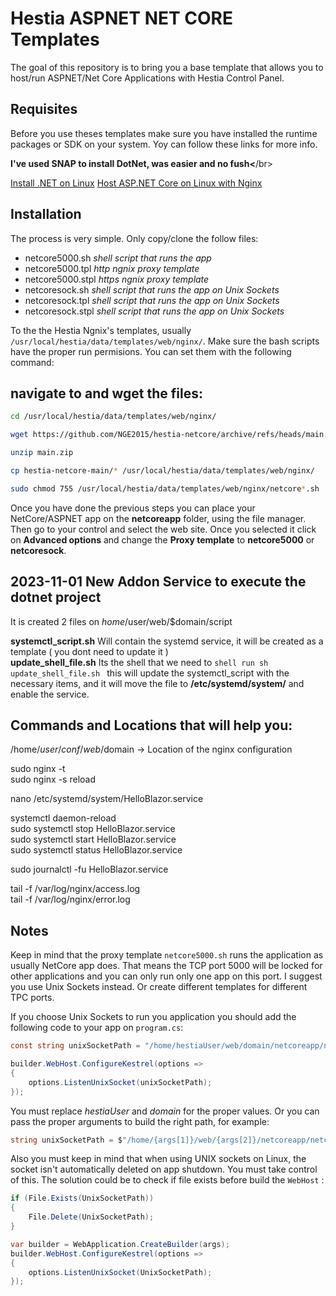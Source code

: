 # Hestia ASPNET NET CORE Templates
The goal of this repository is to bring you a base template that allows you to host/run ASPNET/Net Core Applications with Hestia Control Panel.

## Requisites
Before you use theses templates make sure you have installed the runtime packages or SDK on your system. Yoy can follow these links for more info.</br>

**I've used SNAP to install DotNet, was easier and no fush<**/br>

[Install .NET on Linux](https://learn.microsoft.com/en-us/dotnet/core/install/linux)
[Host ASP.NET Core on Linux with Nginx](https://learn.microsoft.com/en-us/aspnet/core/host-and-deploy/linux-nginx?view=aspnetcore-7.0&tabs=linux-ubuntu)

## Installation
The process is very simple. Only copy/clone the follow files:
* netcore5000.sh *shell script that runs the app*
* netcore5000.tpl *http ngnix proxy template*
* netcore5000.stpl *https ngnix proxy template*
* netcoresock.sh *shell script that runs the app on Unix Sockets*
* netcoresock.tpl *shell script that runs the app on Unix Sockets*
* netcoresock.stpl *shell script that runs the app on Unix Sockets*

To the the Hestia Ngnix's templates, usually `/usr/local/hestia/data/templates/web/nginx/`. Make sure the bash scripts have the proper run permisions. You can set them with the following command:
## navigate to and wget the files:
```bash
cd /usr/local/hestia/data/templates/web/nginx/

wget https://github.com/NGE2015/hestia-netcore/archive/refs/heads/main.zip

unzip main.zip

cp hestia-netcore-main/* /usr/local/hestia/data/templates/web/nginx/

sudo chmod 755 /usr/local/hestia/data/templates/web/nginx/netcore*.sh
```

Once you have done the previous steps you can place your NetCore/ASPNET app on the **netcoreapp** folder, using the file manager. Then go to your control and select the web site. Once you selected it click on **Advanced options** and change the **Proxy template** to **netcore5000** or **netcoresock**.

## 2023-11-01 New Addon  Service to execute the dotnet project
It is created 2 files on $home/$user/web/$domain/script

**systemctl_script.sh** Will contain the systemd service, it will be created as a template ( you dont need to update it )<br />
**update_shell_file.sh** Its the shell that we need to ```shell run sh update_shell_file.sh ``` this will update the systemctl_script with the necessary items, and it will move the file to **/etc/systemd/system/** and enable the service.


## Commands and Locations that will help you:

/home/$user/conf/web/$domain   -> Location of the nginx configuration </br>

sudo nginx -t<br />
sudo nginx -s reload<br />

nano /etc/systemd/system/HelloBlazor.service<br />

systemctl daemon-reload<br />
sudo systemctl stop HelloBlazor.service<br />
sudo systemctl start HelloBlazor.service<br />
sudo systemctl status HelloBlazor.service<br />

sudo journalctl -fu HelloBlazor.service<br />

tail -f /var/log/nginx/access.log<br />
tail -f /var/log/nginx/error.log<br />

## Notes
Keep in mind that the proxy template `netcore5000.sh` runs the application as usually NetCore app does. That means the TCP port 5000 will be locked for other applications and you can only run only one app on this port. I suggest you use Unix Sockets instead. Or create different templates for different TPC ports.

If you choose Unix Sockets to run you application you should add the following code to your app on `program.cs`:

```c#
const string unixSocketPath = "/home/hestiaUser/web/domain/netcoreapp/netcore.sock";

builder.WebHost.ConfigureKestrel(options =>
{
    options.ListenUnixSocket(unixSocketPath);
});
```
You must replace *hestiaUser* and *domain* for the proper values. Or you can pass the proper arguments to build the right path, for example:

```c#
string unixSocketPath = $"/home/{args[1]}/web/{args[2]}/netcoreapp/netcore.sock";
```

Also you must keep in mind that when using UNIX sockets on Linux, the socket isn't automatically deleted on app shutdown. You must take control of this. The solution could be to check if file exists before build the `WebHost` :

```c#
if (File.Exists(UnixSocketPath))
{
    File.Delete(UnixSocketPath);
}

var builder = WebApplication.CreateBuilder(args);
builder.WebHost.ConfigureKestrel(options =>
{
    options.ListenUnixSocket(UnixSocketPath);
});
```




